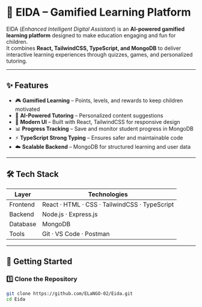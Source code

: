 # 🤖 EIDA – Gamified Learning Platform

EIDA (*Enhanced Intelligent Digital Assistant*) is an **AI-powered gamified learning platform** designed to make education engaging and fun for children.  
It combines **React, TailwindCSS, TypeScript, and MongoDB** to deliver interactive learning experiences through quizzes, games, and personalized tutoring.  

---

## ✨ Features  

- 🎮 **Gamified Learning** – Points, levels, and rewards to keep children motivated  
- 🧠 **AI-Powered Tutoring** – Personalized content suggestions  
- 🎨 **Modern UI** – Built with React, TailwindCSS for responsive design  
- 📊 **Progress Tracking** – Save and monitor student progress in MongoDB  
- ⚡ **TypeScript Strong Typing** – Ensures safer and maintainable code  
- ☁️ **Scalable Backend** – MongoDB for structured learning and user data  

---

## 🛠️ Tech Stack  

| Layer       | Technologies |
|-------------|--------------|
| Frontend    | React · HTML · CSS · TailwindCSS · TypeScript |
| Backend     | Node.js · Express.js |
| Database    | MongoDB |
| Tools       | Git · VS Code · Postman |

---

## 🚀 Getting Started  

### 1️⃣ Clone the Repository  
```bash
git clone https://github.com/ELaNGO-02/Eida.git
cd Eida

